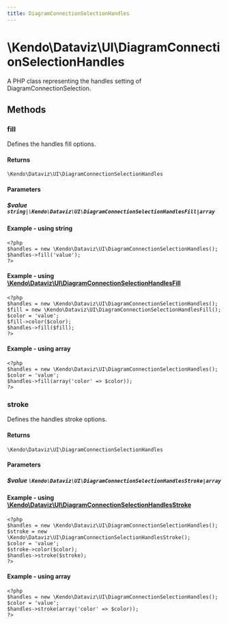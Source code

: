 ```yaml
---
title: DiagramConnectionSelectionHandles
---
```


# \Kendo\Dataviz\UI\DiagramConnectionSelectionHandles

A PHP class representing the handles setting of DiagramConnectionSelection.


## Methods

### fill

Defines the handles fill options.

#### Returns
`\Kendo\Dataviz\UI\DiagramConnectionSelectionHandles`

#### Parameters

##### $value `string|\Kendo\Dataviz\UI\DiagramConnectionSelectionHandlesFill|array`




#### Example  - using string
    <?php
    $handles = new \Kendo\Dataviz\UI\DiagramConnectionSelectionHandles();
    $handles->fill('value');
    ?>


#### Example - using [\Kendo\Dataviz\UI\DiagramConnectionSelectionHandlesFill](/api/wrappers/php/Kendo/Dataviz/UI/DiagramConnectionSelectionHandlesFill)
    <?php
    $handles = new \Kendo\Dataviz\UI\DiagramConnectionSelectionHandles();
    $fill = new \Kendo\Dataviz\UI\DiagramConnectionSelectionHandlesFill();
    $color = 'value';
    $fill->color($color);
    $handles->fill($fill);
    ?>

#### Example - using array

    <?php
    $handles = new \Kendo\Dataviz\UI\DiagramConnectionSelectionHandles();
    $color = 'value';
    $handles->fill(array('color' => $color));
    ?>

### stroke

Defines the handles stroke options.

#### Returns
`\Kendo\Dataviz\UI\DiagramConnectionSelectionHandles`

#### Parameters

##### $value `\Kendo\Dataviz\UI\DiagramConnectionSelectionHandlesStroke|array`


#### Example - using [\Kendo\Dataviz\UI\DiagramConnectionSelectionHandlesStroke](/api/wrappers/php/Kendo/Dataviz/UI/DiagramConnectionSelectionHandlesStroke)
    <?php
    $handles = new \Kendo\Dataviz\UI\DiagramConnectionSelectionHandles();
    $stroke = new \Kendo\Dataviz\UI\DiagramConnectionSelectionHandlesStroke();
    $color = 'value';
    $stroke->color($color);
    $handles->stroke($stroke);
    ?>

#### Example - using array

    <?php
    $handles = new \Kendo\Dataviz\UI\DiagramConnectionSelectionHandles();
    $color = 'value';
    $handles->stroke(array('color' => $color));
    ?>

